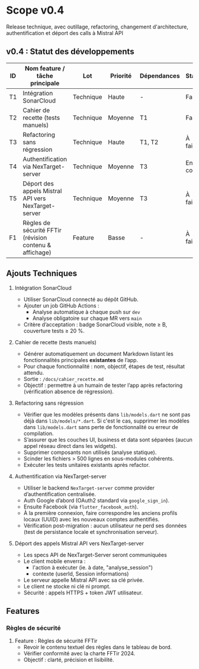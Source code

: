 # Scope v0.4

Release technique, avec outillage, refactoring, changement d'architecture, authentification et déport des calls à Mistral API

## v0.4 : Statut des développements

| ID  | Nom feature / tâche principale                            | Lot         | Priorité  | Dépendances  | Statut      |
|------|----------------------------------------------------------|-------------|-----------|--------------|-------------|
| T1  | Intégration SonarCloud                                    | Technique   | Haute     | -            | Fait        |
| T2  | Cahier de recette (tests manuels)                         | Technique   | Moyenne   | T1           | Fait        |
| T3  | Refactoring sans régression                               | Technique   | Haute     | T1, T2       | À faire     |
| T4  | Authentification via NexTarget-server                     | Technique   | Moyenne   | T3           | En cours    |
| T5  | Déport des appels Mistral API vers NexTarget-server       | Technique   | Moyenne   | T3           | À faire     |
| F1  | Règles de sécurité FFTir (révision contenu & affichage)   | Feature     | Basse     | -            | À faire     |

## Ajouts Techniques

1. Intégration SonarCloud
   - Utiliser SonarCloud connecté au dépôt GitHub.
   - Ajouter un job GitHub Actions :
       - Analyse automatique à chaque push sur `dev`
       - Analyse obligatoire sur chaque MR vers `main`
   - Critère d’acceptation : badge SonarCloud visible, note ≥ B, couverture tests ≥ 20 %.

2. Cahier de recette (tests manuels)
   - Générer automatiquement un document Markdown listant les fonctionnalités principales **existantes** de l’app.
   - Pour chaque fonctionnalité : nom, objectif, étapes de test, résultat attendu.
   - Sortie : `/docs/cahier_recette.md`
   - Objectif : permettre à un humain de tester l’app après refactoring (vérification absence de régression).

3. Refactoring sans régression
   - Vérifier que les modèles présents dans `lib/models.dart` ne sont pas déjà dans `lib/models/*.dart`. Si c'est le cas, supprimer les modèles dans `lib/models.dart` sans perte de fonctionnalité ou erreur de compilation.
   - S’assurer que les couches UI, business et data sont séparées (aucun appel réseau direct dans les widgets).
   - Supprimer composants non utilisés (analyse statique).
   - Scinder les fichiers > 500 lignes en sous-modules cohérents.
   - Exécuter les tests unitaires existants après refactor.

4. Authentification via NexTarget-server
   - Utiliser le backend `NexTarget-server` comme provider d’authentification centralisée.
   - Auth Google d’abord (OAuth2 standard via `google_sign_in`).
   - Ensuite Facebook (via `flutter_facebook_auth`).
   - À la première connexion, faire correspondre les anciens profils locaux (UUID) avec les nouveaux comptes authentifiés.
   - Vérification post-migration : aucun utilisateur ne perd ses données (test de persistance locale et synchronisation serveur).

5. Déport des appels Mistral API vers NexTarget-server
   - Les specs API de NexTarget-Server seront communiquées
   - Le client mobile enverra :
       - l'action à exécuter (ie. à date, "analyse_session")
       - contexte (userId, Session informations)
   - Le serveur appelle Mistral API avec sa clé privée.
   - Le client ne stocke ni clé ni prompt.
   - Sécurité : appels HTTPS + token JWT utilisateur.

## Features

### Règles de sécurité

1. Feature : Règles de sécurité FFTir
   - Revoir le contenu textuel des règles dans le tableau de bord.
   - Vérifier conformité avec la charte FFTir 2024.
   - Objectif : clarté, précision et lisibilité.
